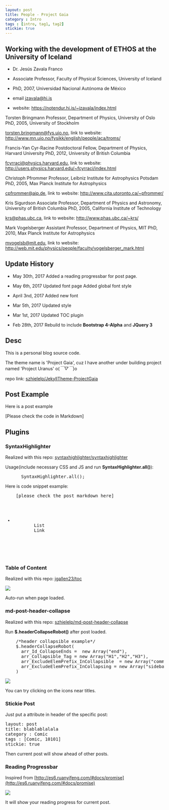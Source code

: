 ```yaml
---
layout: post
title: People - Project Gaia
category : Intro
tags : [intro, tag1, tag2]
stickie: true
---
```


## Working with the development of ETHOS at the University of Iceland

- Dr. Jesús Zavala Franco
- Associate Professor, Faculty of Physical Sciences, University of Iceland
- PhD, 2007, Universidad Nacional Autónoma de México

- email jzavala@hi.is 
- website: https://notendur.hi.is/~jzavala/index.html


Torsten Bringmann
Professor, Department of Physics, University of Oslo
PhD, 2005, University of Stockholm

torsten.bringmann@fys.uio.no, link to website: http://www.mn.uio.no/fysikk/english/people/aca/troms/

Francis-Yan Cyr-Racine
Postdoctoral Fellow, Department of Physics, Harvard University
PhD, 2012, University of British Columbia

fcyrraci@physics.harvard.edu, link to website: http://users.physics.harvard.edu/~fcyrraci/index.html

Christoph Pfrommer
Professor, Leibniz Institute for Astrophysics Potsdam
PhD, 2005, Max Planck Institute for Astrophysics

cpfrommer@aip.de, link to website: http://www.cita.utoronto.ca/~pfrommer/

Kris Sigurdson
Associate Professor, Department of Physics and Astronomy, University of British Columbia
PhD, 2005, California Institute of Technology

krs@phas.ubc.ca, link to website: http://www.phas.ubc.ca/~krs/

Mark Vogelsberger
Assistant Professor, Department of Physics, MIT
PhD, 2010, Max Planck Institute for Astrophysics

mvogelsb@mit.edu, link to website: http://web.mit.edu/physics/people/faculty/vogelsberger_mark.html
 
## Update History


- May 30th, 2017
Added a reading progressbar for post page.

- May 6th, 2017
Updated font page
Added global font style

- April 3nd, 2017
Added new font

- Mar 5th, 2017
Updated style

- Mar 1st, 2017
Updated TOC plugin

- Feb 28th, 2017
Rebuild to include **Bootstrap 4-Alpha** and **JQuery 3**

## Desc

This is a personal blog source code.

The theme name is 'Project Gaia', cuz I have another under building project named 'Project Uranus' o(*￣▽￣*)o

repo link: [szhielelp/JekyllTheme-ProjectGaia](https://github.com/szhielelp/JekyllTheme-ProjectGaia)

## Post Example

Here is a post example

[Please check the code in Markdown]

## Plugins

### SyntaxHighlighter

Realized with this repo: [    syntaxhighlighter/syntaxhighlighter](https://github.com/syntaxhighlighter/syntaxhighlighter)

Usage(include necessary CSS and JS and run **SyntaxHighlighter.all()**):

<pre class="brush: html">
      SyntaxHighlighter.all();
</pre>

Here is code snippet example:

<pre class="brush: html">
    [please check the post markdown here]
    <ul>
      <li class="headerlink">
        <a class="content active">List</a>
        <a class="link inactived">Link</a>
      </li>
    </ul>
</pre>

### Table of Content

Realized with this repo: [    jgallen23/toc  ](https://github.com/jgallen23/toc)

![](   https://szhielelp.github.io/JekyllTheme-ProjectGaia/demo/X2.png   )

Auto-run when page loaded.

### md-post-header-collapse

Realized with this repo: [    szhielelp/md-post-header-collapse  ](https://github.com/szhielelp/md-post-header-collapse)

Run **$.headerCollapseRobot()** after post loaded.

<pre class="brush: js">
    /*header collapsible example*/
    $.headerCollapseRobot(
      arr_Id_CollapseEnds =  new Array("end"),                       
      arr_Collapsible_Tag = new Array("H1","H2","H3"),                       
      arr_ExcludeElemPrefix_InCollapsible  = new Array("comment-"),      
      arr_ExcludeElemPrefix_InCollapsing = new Array("sidebar-toc-Ik4D-")
    )
</pre>

![](   https://szhielelp.github.io/JekyllTheme-ProjectGaia/demo/X1.png   )

You can try clicking on the icons near titles.

### Stickie Post

Just put a attribute in header of the specific post:

 <pre class="brush: html; highlight: [5]">
layout: post
title: blablablalala
category : Comic
tags : [Comic, 10101]
stickie: true
</pre>


Then current post will show ahead of other posts.

### Reading Progressbar

Inspired from [http://es6.ruanyifeng.com/#docs/promise](http://es6.ruanyifeng.com/#docs/promise)

![](   https://szhielelp.github.io/JekyllTheme-ProjectGaia/demo/X4.png   )

It will show your reading progress for current post.
